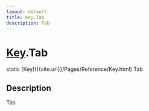 ```yaml
---
layout: default
title: Key.Tab
description: Tab
---
```

# [Key]({{site.url}}/Pages/Reference/Key.html).Tab

<div class='signature' markdown='1'>
static [Key]({{site.url}}/Pages/Reference/Key.html) Tab
</div>

## Description
Tab

